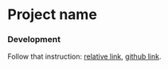 # Project name

### Development

Follow that instruction: [relative link](Headings/README.md#template-project), [github link](https://github.com/Gosstik/LatexHeadings/blob/master/README.md#template-project).
